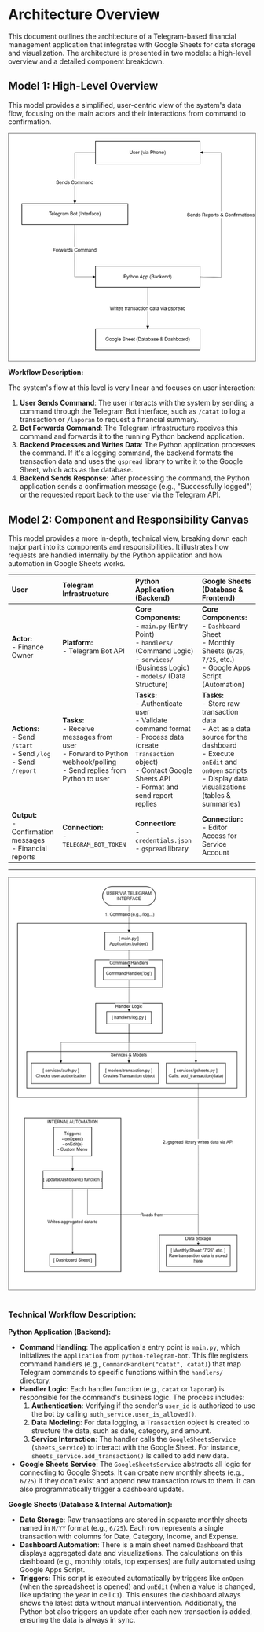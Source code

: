 # Architecture Overview

This document outlines the architecture of a Telegram-based financial management application that integrates with Google Sheets for data storage and visualization. The architecture is presented in two models: a high-level overview and a detailed component breakdown.

## **Model 1: High-Level Overview**

This model provides a simplified, user-centric view of the system's data flow, focusing on the main actors and their interactions from command to confirmation.

<div style="display: flex; gap: 10px;  align-items: center;justify-content: center;">
<img style="border-radius:20;" src="docs/assets/arch1.png" alt="Architecture Overview" width="800"/>
</div>

**Workflow Description:**

The system's flow at this level is very linear and focuses on user interaction:

1.  **User Sends Command**: The user interacts with the system by sending a command through the Telegram Bot interface, such as `/catat` to log a transaction or `/laporan` to request a financial summary.
2.  **Bot Forwards Command**: The Telegram infrastructure receives this command and forwards it to the running Python backend application.
3.  **Backend Processes and Writes Data**: The Python application processes the command. If it's a logging command, the backend formats the transaction data and uses the `gspread` library to write it to the Google Sheet, which acts as the database.
4.  **Backend Sends Response**: After processing the command, the Python application sends a confirmation message (e.g., "Successfully logged") or the requested report back to the user via the Telegram API.

## **Model 2: Component and Responsibility Canvas**

This model provides a more in-depth, technical view, breaking down each major part into its components and responsibilities. It illustrates how requests are handled internally by the Python application and how automation in Google Sheets works.

| **User**                                                                   | **Telegram Infrastructure**                                                                                                   | **Python Application (Backend)**                                                                                                                                                            | **Google Sheets (Database & Frontend)**                                                                                                                                                         |
| :------------------------------------------------------------------------- | :---------------------------------------------------------------------------------------------------------------------------- | :------------------------------------------------------------------------------------------------------------------------------------------------------------------------------------------ | :---------------------------------------------------------------------------------------------------------------------------------------------------------------------------------------------- |
| **Actor:** <br> - Finance Owner                                            | **Platform:** <br> - Telegram Bot API                                                                                         | **Core Components:** <br> - `main.py` (Entry Point) <br> - `handlers/` (Command Logic) <br> - `services/` (Business Logic) <br> - `models/` (Data Structure)                                | **Core Components:** <br> - `Dashboard` Sheet <br> - Monthly Sheets (`6/25`, `7/25`, etc.) <br> - Google Apps Script (Automation)                                                               |
| **Actions:** <br> - Send `/start` <br> - Send `/log` <br> - Send `/report` | **Tasks:** <br> - Receive messages from user <br> - Forward to Python webhook/polling <br> - Send replies from Python to user | **Tasks:** <br> - Authenticate user <br> - Validate command format <br> - Process data (create `Transaction` object) <br> - Contact Google Sheets API <br> - Format and send report replies | **Tasks:** <br> - Store raw transaction data <br> - Act as a data source for the dashboard <br> - Execute `onEdit` and `onOpen` scripts <br> - Display data visualizations (tables & summaries) |
| **Output:** <br> - Confirmation messages <br> - Financial reports          | **Connection:** <br> - `TELEGRAM_BOT_TOKEN`                                                                                   | **Connection:** <br> - `credentials.json` <br> - `gspread` library                                                                                                                          | **Connection:** <br> - Editor Access for Service Account                                                                                                                                        |

---

<div style="display: flex; gap: 10px;  align-items: center;justify-content: center;">
<img src="docs/assets/arch2.png" width="800">
</div>
<br/>

### Technical Workflow Description:

**Python Application (Backend):**

-   **Command Handling**: The application's entry point is `main.py`, which initializes the `Application` from `python-telegram-bot`. This file registers command handlers (e.g., `CommandHandler("catat", catat)`) that map Telegram commands to specific functions within the `handlers/` directory.
-   **Handler Logic**: Each handler function (e.g., `catat` or `laporan`) is responsible for the command's business logic. The process includes:
    1.  **Authentication**: Verifying if the sender's `user_id` is authorized to use the bot by calling `auth_service.user_is_allowed()`.
    2.  **Data Modeling**: For data logging, a `Transaction` object is created to structure the data, such as date, category, and amount.
    3.  **Service Interaction**: The handler calls the `GoogleSheetsService` (`sheets_service`) to interact with the Google Sheet. For instance, `sheets_service.add_transaction()` is called to add new data.
-   **Google Sheets Service**: The `GoogleSheetsService` abstracts all logic for connecting to Google Sheets. It can create new monthly sheets (e.g., `6/25`) if they don't exist and append new transaction rows to them. It can also programmatically trigger a dashboard update.

**Google Sheets (Database & Internal Automation):**

-   **Data Storage**: Raw transactions are stored in separate monthly sheets named in `M/YY` format (e.g., `6/25`). Each row represents a single transaction with columns for Date, Category, Income, and Expense.
-   **Dashboard Automation**: There is a main sheet named `Dashboard` that displays aggregated data and visualizations. The calculations on this dashboard (e.g., monthly totals, top expenses) are fully automated using Google Apps Script.
-   **Triggers**: This script is executed automatically by triggers like `onOpen` (when the spreadsheet is opened) and `onEdit` (when a value is changed, like updating the year in cell `C1`). This ensures the dashboard always shows the latest data without manual intervention. Additionally, the Python bot also triggers an update after each new transaction is added, ensuring the data is always in sync.
